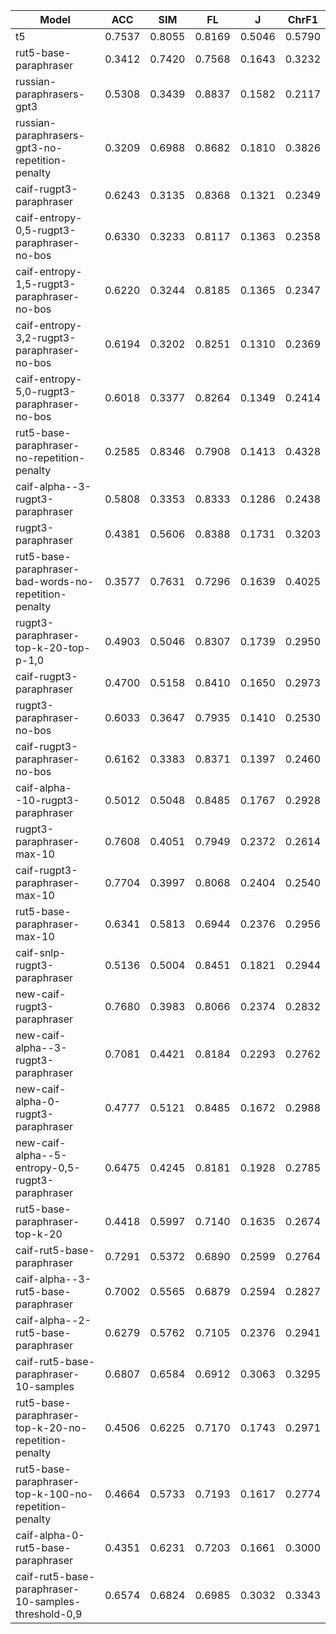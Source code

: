 | Model | ACC | SIM | FL | J | ChrF1 |
| ----- | --- | --- | -- | - | ---- |
t5|0.7537|0.8055|0.8169|0.5046|0.5790|
rut5-base-paraphraser|0.3412|0.7420|0.7568|0.1643|0.3232|
russian-paraphrasers-gpt3|0.5308|0.3439|0.8837|0.1582|0.2117|
russian-paraphrasers-gpt3-no-repetition-penalty|0.3209|0.6988|0.8682|0.1810|0.3826|
caif-rugpt3-paraphraser|0.6243|0.3135|0.8368|0.1321|0.2349|
caif-entropy-0,5-rugpt3-paraphraser-no-bos|0.6330|0.3233|0.8117|0.1363|0.2358|
caif-entropy-1,5-rugpt3-paraphraser-no-bos|0.6220|0.3244|0.8185|0.1365|0.2347|
caif-entropy-3,2-rugpt3-paraphraser-no-bos|0.6194|0.3202|0.8251|0.1310|0.2369|
caif-entropy-5,0-rugpt3-paraphraser-no-bos|0.6018|0.3377|0.8264|0.1349|0.2414|
rut5-base-paraphraser-no-repetition-penalty|0.2585|0.8346|0.7908|0.1413|0.4328|
caif-alpha--3-rugpt3-paraphraser|0.5808|0.3353|0.8333|0.1286|0.2438|
rugpt3-paraphraser|0.4381|0.5606|0.8388|0.1731|0.3203|
rut5-base-paraphraser-bad-words-no-repetition-penalty|0.3577|0.7631|0.7296|0.1639|0.4025|
rugpt3-paraphraser-top-k-20-top-p-1,0|0.4903|0.5046|0.8307|0.1739|0.2950|
caif-rugpt3-paraphraser|0.4700|0.5158|0.8410|0.1650|0.2973|
rugpt3-paraphraser-no-bos|0.6033|0.3647|0.7935|0.1410|0.2530|
caif-rugpt3-paraphraser-no-bos|0.6162|0.3383|0.8371|0.1397|0.2460|
caif-alpha--10-rugpt3-paraphraser|0.5012|0.5048|0.8485|0.1767|0.2928|
rugpt3-paraphraser-max-10|0.7608|0.4051|0.7949|0.2372|0.2614|
caif-rugpt3-paraphraser-max-10|0.7704|0.3997|0.8068|0.2404|0.2540|
rut5-base-paraphraser-max-10|0.6341|0.5813|0.6944|0.2376|0.2956|
caif-snlp-rugpt3-paraphraser|0.5136|0.5004|0.8451|0.1821|0.2944|
new-caif-rugpt3-paraphraser|0.7680|0.3983|0.8066|0.2374|0.2832|
new-caif-alpha--3-rugpt3-paraphraser|0.7081|0.4421|0.8184|0.2293|0.2762|
new-caif-alpha-0-rugpt3-paraphraser|0.4777|0.5121|0.8485|0.1672|0.2988|
new-caif-alpha--5-entropy-0,5-rugpt3-paraphraser|0.6475|0.4245|0.8181|0.1928|0.2785|
rut5-base-paraphraser-top-k-20|0.4418|0.5997|0.7140|0.1635|0.2674|
caif-rut5-base-paraphraser|0.7291|0.5372|0.6890|0.2599|0.2764|
caif-alpha--3-rut5-base-paraphraser|0.7002|0.5565|0.6879|0.2594|0.2827|
caif-alpha--2-rut5-base-paraphraser|0.6279|0.5762|0.7105|0.2376|0.2941|
caif-rut5-base-paraphraser-10-samples|0.6807|0.6584|0.6912|0.3063|0.3295|
rut5-base-paraphraser-top-k-20-no-repetition-penalty|0.4506|0.6225|0.7170|0.1743|0.2971|
rut5-base-paraphraser-top-k-100-no-repetition-penalty|0.4664|0.5733|0.7193|0.1617|0.2774|
caif-alpha-0-rut5-base-paraphraser|0.4351|0.6231|0.7203|0.1661|0.3000|
caif-rut5-base-paraphraser-10-samples-threshold-0,9|0.6574|0.6824|0.6985|0.3032|0.3343|
